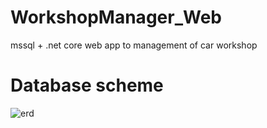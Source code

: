 # WorkshopManager_Web
mssql + .net core web app to management of car workshop

# Database scheme
![erd](https://user-images.githubusercontent.com/25565263/115145712-3c570e00-a053-11eb-957f-75f97df2b77b.PNG)
